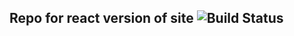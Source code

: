 Repo for react version of site ![Build Status](https://travis-ci.com/bean710/personal-react.svg?branch=master)
---
